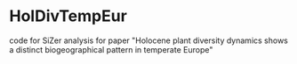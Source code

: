 # HolDivTempEur
code for SiZer analysis for paper "Holocene plant diversity dynamics shows a distinct biogeographical pattern in temperate Europe"
